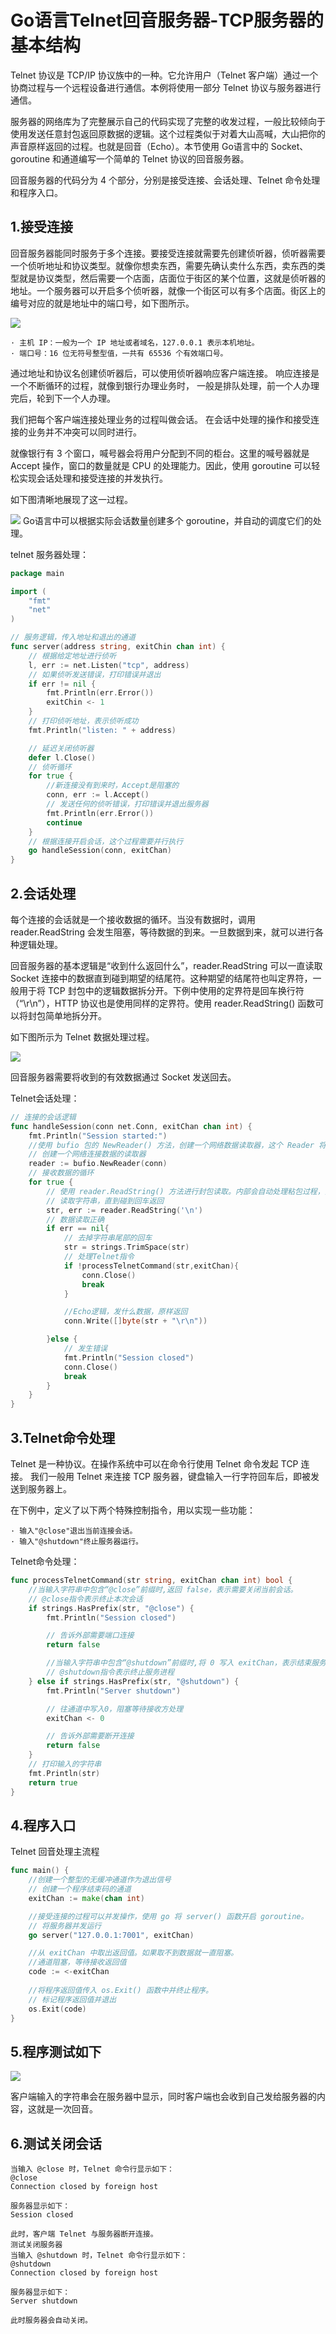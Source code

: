 # Go语言Telnet回音服务器-TCP服务器的基本结构

Telnet 协议是 TCP/IP 协议族中的一种。它允许用户（Telnet 客户端）通过一个协商过程与一个远程设备进行通信。本例将使用一部分 Telnet 协议与服务器进行通信。

服务器的网络库为了完整展示自己的代码实现了完整的收发过程，一般比较倾向于使用发送任意封包返回原数据的逻辑。这个过程类似于对着大山高喊，大山把你的声音原样返回的过程。也就是回音（Echo）。本节使用 Go语言中的 Socket、goroutine 和通道编写一个简单的 Telnet 协议的回音服务器。


回音服务器的代码分为 4 个部分，分别是接受连接、会话处理、Telnet 命令处理和程序入口。


## 1.接受连接
回音服务器能同时服务于多个连接。要接受连接就需要先创建侦听器，侦听器需要一个侦听地址和协议类型。就像你想卖东西，需要先确认卖什么东西，卖东西的类型就是协议类型，然后需要一个店面，店面位于街区的某个位置，这就是侦听器的地址。一个服务器可以开启多个侦听器，就像一个街区可以有多个店面。街区上的编号对应的就是地址中的端口号，如下图所示。

![](../../_static/goroutine00001.png)
``` 
· 主机 IP：一般为一个 IP 地址或者域名，127.0.0.1 表示本机地址。
· 端口号：16 位无符号整型值，一共有 65536 个有效端口号。
```

通过地址和协议名创建侦听器后，可以使用侦听器响应客户端连接。
响应连接是一个不断循环的过程，就像到银行办理业务时，
一般是排队处理，前一个人办理完后，轮到下一个人办理。

我们把每个客户端连接处理业务的过程叫做会话。
在会话中处理的操作和接受连接的业务并不冲突可以同时进行。

就像银行有 3 个窗口，喊号器会将用户分配到不同的柜台。这里的喊号器就是 Accept 操作，窗口的数量就是 CPU 的处理能力。因此，使用 goroutine 可以轻松实现会话处理和接受连接的并发执行。

如下图清晰地展现了这一过程。

![](../../_static/goroutine00002.png)
Go语言中可以根据实际会话数量创建多个 goroutine，并自动的调度它们的处理。

telnet 服务器处理：
```go
package main

import (
	"fmt"
	"net"
)

// 服务逻辑，传入地址和退出的通道
func server(address string, exitChin chan int) {
	// 根据给定地址进行侦听
	l, err := net.Listen("tcp", address)
	// 如果侦听发送错误，打印错误并退出
	if err != nil {
		fmt.Println(err.Error())
		exitChin <- 1
	}
	// 打印侦听地址，表示侦听成功
	fmt.Println("listen: " + address)

	// 延迟关闭侦听器
	defer l.Close()
	// 侦听循环
	for true {
		//新连接没有到来时，Accept是阻塞的
		conn, err := l.Accept()
		// 发送任何的侦听错误，打印错误并退出服务器
		fmt.Println(err.Error())
		continue
	}
	// 根据连接开启会话，这个过程需要并行执行
	go handleSession(conn, exitChan)
}

```

## 2.会话处理

每个连接的会话就是一个接收数据的循环。当没有数据时，调用 reader.ReadString 会发生阻塞，等待数据的到来。一旦数据到来，就可以进行各种逻辑处理。

回音服务器的基本逻辑是“收到什么返回什么”，reader.ReadString 可以一直读取 Socket 连接中的数据直到碰到期望的结尾符。这种期望的结尾符也叫定界符，一般用于将 TCP 封包中的逻辑数据拆分开。下例中使用的定界符是回车换行符（“\r\n”），HTTP 协议也是使用同样的定界符。使用 reader.ReadString() 函数可以将封包简单地拆分开。

如下图所示为 Telnet 数据处理过程。

![](../../_static/goroutine0003.png)

回音服务器需要将收到的有效数据通过 Socket 发送回去。

Telnet会话处理：
```go
// 连接的会话逻辑
func handleSession(conn net.Conn, exitChan chan int) {
	fmt.Println("Session started:")
	//使用 bufio 包的 NewReader() 方法，创建一个网络数据读取器，这个 Reader 将输入数据的读取过程进行封装，方便我们迅速获取到需要的数据
	// 创建一个网络连接数据的读取器
	reader := bufio.NewReader(conn)
	// 接收数据的循环
	for true {
		// 使用 reader.ReadString() 方法进行封包读取。内部会自动处理粘包过程，直到下一个回车符到达后返回数据。这里认为封包来自 Telnet，每个指令以回车换行符（“\r\n”）结尾。
		// 读取字符串，直到碰到回车返回
		str, err := reader.ReadString('\n')
		// 数据读取正确
		if err == nil{
			// 去掉字符串尾部的回车
			str = strings.TrimSpace(str)
			// 处理Telnet指令
			if !processTelnetCommand(str,exitChan){
				conn.Close()
				break
			}

			//Echo逻辑，发什么数据，原样返回
			conn.Write([]byte(str + "\r\n"))

		}else {
			// 发生错误
			fmt.Println("Session closed")
			conn.Close()
			break
		}
	}
}
```

## 3.Telnet命令处理

Telnet 是一种协议。在操作系统中可以在命令行使用 Telnet 命令发起 TCP 连接。
我们一般用 Telnet 来连接 TCP 服务器，键盘输入一行字符回车后，即被发送到服务器上。

在下例中，定义了以下两个特殊控制指令，用以实现一些功能：
```
· 输入"@close"退出当前连接会话。
· 输入"@shutdown"终止服务器运行。
```
Telnet命令处理：
```go
func processTelnetCommand(str string, exitChan chan int) bool {
	//当输入字符串中包含“@close”前缀时,返回 false，表示需要关闭当前会话。
	// @close指令表示终止本次会话
	if strings.HasPrefix(str, "@close") {
		fmt.Println("Session closed")

		// 告诉外部需要端口连接
		return false

		//当输入字符串中包含“@shutdown”前缀时,将 0 写入 exitChan，表示结束服务器。
		// @shutdown指令表示终止服务进程
	} else if strings.HasPrefix(str, "@shutdown") {
		fmt.Println("Server shutdown")

		// 往通道中写入0，阻塞等待接收方处理
		exitChan <- 0

		// 告诉外部需要断开连接
		return false
	}
	// 打印输入的字符串
	fmt.Println(str)
	return true
}
```

## 4.程序入口
Telnet 回音处理主流程
```go
func main() {
	//创建一个整型的无缓冲通道作为退出信号
	// 创建一个程序结束码的通道
	exitChan := make(chan int)

	//接受连接的过程可以并发操作，使用 go 将 server() 函数开启 goroutine。
	// 将服务器并发运行
	go server("127.0.0.1:7001", exitChan)

	//从 exitChan 中取出返回值。如果取不到数据就一直阻塞。
	//通道阻塞，等待接收返回值
	code := <-exitChan
	
	//将程序返回值传入 os.Exit() 函数中并终止程序。
	// 标记程序返回值并退出
	os.Exit(code)
}
```

## 5.程序测试如下

![](../../_static/goroutine_test0001.png)

客户端输入的字符串会在服务器中显示，同时客户端也会收到自己发给服务器的内容，这就是一次回音。

## 6.测试关闭会话

```
当输入 @close 时，Telnet 命令行显示如下：
@close
Connection closed by foreign host

服务器显示如下：
Session closed

此时，客户端 Telnet 与服务器断开连接。
测试关闭服务器
当输入 @shutdown 时，Telnet 命令行显示如下：
@shutdown
Connection closed by foreign host

服务器显示如下：
Server shutdown

此时服务器会自动关闭。
```